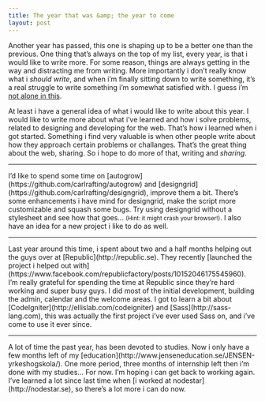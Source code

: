 ```yaml
---
title: The year that was &amp; the year to come
layout: post
---
```


Another year has passed, this one is shaping up to be a better one than
the previous. One thing that’s always on the top of my list, every year,
is that i would like to write more. For some reason, things are always
getting in the way and distracting me from writing. More importantly i
don’t really know what i *should write*, and when i’m finally sitting
down to write something, it’s a real struggle to write something i’m
somewhat satisfied with. I guess i’m [not alone in
this](http://adactio.com/journal/6632/).

At least i have a general idea of what i would like to write about this
year. I would like to write more about what i’ve learned and how i solve
problems, related to designing and developing for the web. That’s how i
learned when i got started. Something i find very valuable is when other
people write about how they approach certain problems or challanges.
That’s the great thing about the web, sharing. So i hope to do more of
that, writing and *sharing*.

<hr class="divider">
I’d like to spend some time on
[autogrow](https://github.com/carlrafting/autogrow) and
[designgrid](https://github.com/carlrafting/designgrid), improve them a
bit. There’s some enhancements i have mind for designgrid, make the
script more customizable and squash some bugs. Try using designgrid
without a stylesheet and see how that goes… <small>(Hint: it might crash
your browser!)</small>. I also have an idea for a new project i like to
do as well.

<hr class="divider">
Last year around this time, i spent about two and a half months helping
out the guys over at [Republic](http://republic.se). They recently
[launched the project i helped out
with](https://www.facebook.com/republicfactory/posts/10152046175545960).
I’m really grateful for spending the time at Republic since they’re hard
working and super busy guys. I did most of the initial development,
building the admin, calendar and the welcome areas. I got to learn a bit
about [CodeIgniter](http://ellislab.com/codeigniter) and
[Sass](http://sass-lang.com), this was actually the first project i’ve
ever used Sass on, and i’ve come to use it ever since.

<hr class="divider">
A lot of time the past year, has been devoted to studies. Now i only
have a few months left of my
[education](http://www.jenseneducation.se/JENSEN-yrkeshogskola/). One
more period, three months of internship left then i’m done with my
studies… For now. I’m hoping i can get back to working again. I’ve
learned a lot since last time when [i worked at
nodestar](http://nodestar.se), so there’s a lot more i can do now.

